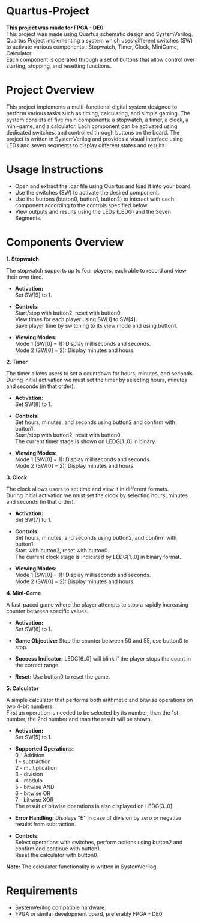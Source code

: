 # Quartus-Project
**This project was made for FPGA - DE0**  
This project was made using Quartus schematic design and SystemVerilog.  
Quartus Project implementing a system which uses different switches (SW) to activate various components : Stopwatch, Timer, Clock, MiniGame, Calculator.  
Each component is operated through a set of buttons that allow control over starting, stopping, and resetting functions.  

# Project Overview
This project implements a multi-functional digital system designed to perform various tasks such as timing, calculating, and simple gaming. The system consists of five main components: a stopwatch, a timer, a clock, a mini-game, and a calculator. Each component can be activated using dedicated switches, and controlled through buttons on the board. The project is written in SystemVerilog and provides a visual interface using LEDs and seven segments to display different states and results.

# Usage Instructions

  * Open and extract the .qar file using Quartus and load it into your board.
  * Use the switches (SW) to activate the desired component.
  * Use the buttons (button0, button1, button2) to interact with each component according to the controls specified below.
  * View outputs and results using the LEDs (LEDG) and the Seven Segments.

# Components Overview

**1. Stopwatch**

The stopwatch supports up to four players, each able to record and view their own time.  

   * **Activation:**  
     Set SW[9] to 1.
     
   * **Controls:**  
        Start/stop with button2, reset with button0.  
        View times for each player using SW[1] to SW[4].  
        Save player time by switching to its view mode and using button1.
     
   * **Viewing Modes:**  
        Mode 1 (SW[0] = 1): Display milliseconds and seconds.  
        Mode 2 (SW[0] = 2): Display minutes and hours.  

**2. Timer**

The timer allows users to set a countdown for hours, minutes, and seconds.  
During initial activation we must set the timer by selecting hours, minutes and seconds (in that order).  

  * **Activation:**  
    Set SW[8] to 1.
    
  * **Controls:**  
        Set hours, minutes, and seconds using button2 and confirm with button1.  
        Start/stop with button2, reset with button0.  
        The current timer stage is shown on LEDG[1..0] in binary.
    
   * **Viewing Modes:**  
        Mode 1 (SW[0] = 1): Display milliseconds and seconds.  
        Mode 2 (SW[0] = 2): Display minutes and hours.  

**3. Clock**

The clock allows users to set time and view it in different formats.  
During initial activation we must set the clock by selecting hours, minutes and seconds (in that order).  

  * **Activation:**  
    Set SW[7] to 1.  
    
  * **Controls:**  
        Set hours, minutes, and seconds using button2, and confirm with button1.  
        Start with button2, reset with button0.  
        The current clock stage is indicated by LEDG[1..0] in binary format.  
    
  * **Viewing Modes:**  
        Mode 1 (SW[0] = 1): Display milliseconds and seconds.  
        Mode 2 (SW[0] = 2): Display minutes and hours.  

**4. Mini-Game**  

A fast-paced game where the player attempts to stop a rapidly increasing counter between specific values.

  * **Activation:**  
    Set SW[6] to 1.  
    
  * **Game Objective:** Stop the counter between 50 and 55, use button0 to stop. 
    
  * **Success Indicator:** LEDG[6..0] will blink if the player stops the count in the correct range.  
    
  * **Reset:** Use button0 to reset the game.  

**5. Calculator**  

A simple calculator that performs both arithmetic and bitwise operations on two 4-bit numbers.  
First an operation is needed to be selected by its number, than the 1st number, the 2nd number and than the result will be shown.

  * **Activation:**  
    Set SW[5] to 1.  
    
  * **Supported Operations:**  
        0 - Addition  
        1 - subtraction  
        2 - multiplication  
        3 - division  
        4 - modulo  
        5 - bitwise AND  
        6 - bitwise OR  
        7 - bitwise XOR  
        The result of bitwise operations is also displayed on LEDG[3..0].  
    
  * **Error Handling:** Displays "E" in case of division by zero or negative results from subtraction.  
    
  * **Controls:**  
        Select operations with switches, perform actions using button2 and confirm and continue with button1.  
        Reset the calculator with button0.  

**Note:** The calculator functionality is written in SystemVerilog.

# Requirements

  * SystemVerilog compatible hardware.
  * FPGA or similar development board, preferably FPGA - DE0.
